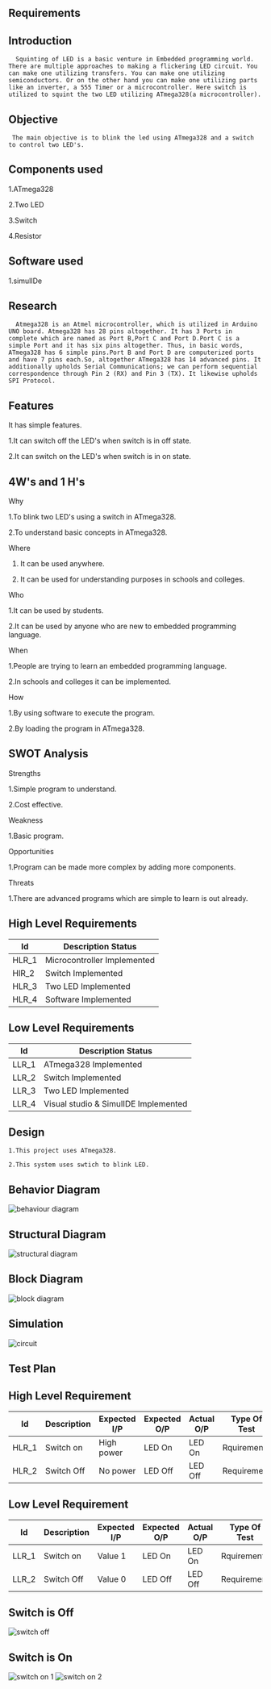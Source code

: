 Requirements
---
Introduction
 -----  
      Squinting of LED is a basic venture in Embedded programming world. There are multiple approaches to making a flickering LED circuit. You can make one utilizing transfers. You can make one utilizing semiconductors. Or on the other hand you can make one utilizing parts like an inverter, a 555 Timer or a microcontroller. Here switch is utilized to squint the two LED utilizing ATmega328(a microcontroller).

Objective
------
     The main objective is to blink the led using ATmega328 and a switch to control two LED's.

Components used
 -----
  1.ATmega328
  
  2.Two LED
  
  3.Switch
  
  4.Resistor

Software used
-----
  1.simulIDe

Research
--------
      Atmega328 is an Atmel microcontroller, which is utilized in Arduino UNO board. Atmega328 has 28 pins altogether. It has 3 Ports in complete which are named as Port B,Port C and Port D.Port C is a simple Port and it has six pins altogether. Thus, in basic words, ATmega328 has 6 simple pins.Port B and Port D are computerized ports and have 7 pins each.So, altogether ATmega328 has 14 advanced pins. It additionally upholds Serial Communications; we can perform sequential correspondence through Pin 2 (RX) and Pin 3 (TX). It likewise upholds SPI Protocol.
 
Features
---------
  It has simple features.
  
  1.It can switch off the LED's when switch is in off state.
  
  2.It can switch on the LED's when switch is in on state.

4W's and 1 H's
---------------
Why

  1.To blink two LED's using a switch in ATmega328.
  
  2.To understand basic concepts in ATmega328.

Where

  1. It can be used anywhere.
  
  2. It can be used for understanding purposes in schools and colleges.

Who
   
   1.It can be used by students.

   2.It can be used by anyone who are new to embedded programming language.

When

  1.People are trying to learn an embedded programming language.

  2.In schools and colleges it can be implemented.

How
  
  1.By using software to execute the program.
  
  2.By loading the program in ATmega328.

SWOT Analysis
-------------
Strengths

  1.Simple program to understand.

  2.Cost effective.

Weakness

  1.Basic program.

Opportunities

  1.Program can be made more complex by adding more components.

Threats

  1.There are advanced programs which are simple to learn is out already.

High Level Requirements
 -------------------------
  | Id	  |  Description	Status |
  | --- | --- |
  | HLR_1 |	Microcontroller	Implemented |
  | HlR_2 |	Switch	Implemented |  
  | HLR_3 | Two LED	Implemented |
  |HLR_4	|Software	Implemented |


Low Level Requirements
------------------------
|Id	| Description	Status |
| --- | --- |
| LLR_1 |	ATmega328	Implemented |
| LLR_2	|Switch	Implemented |
| LLR_3	|Two LED	Implemented |
| LLR_4	|Visual studio & SimulIDE	Implemented |

Design
---
    1.This project uses ATmega328.
    
    2.This system uses swtich to blink LED.
    
Behavior Diagram
---
![behaviour diagram](https://user-images.githubusercontent.com/102243824/164652412-f4cde1df-5c48-4013-9ffb-aa7e98c7d937.png)

Structural Diagram
---
![structural diagram](https://user-images.githubusercontent.com/102243824/164652717-37a593c2-a7ce-4cb3-95e7-2a0e11a24372.png)

Block Diagram
---
![block diagram](https://user-images.githubusercontent.com/102243824/164653288-66ce7aa5-3291-437e-9fe0-fdb5cbca617b.png)

Simulation
---
![circuit](https://user-images.githubusercontent.com/102243824/164655270-bd8a54cb-5fe1-48f9-8688-13780105d4fb.png)

Test Plan 
---
High Level Requirement
----

|Id	| Description | Expected I/P	| Expected O/P | Actual O/P |	Type Of Test |
| --- | --- | --- | ---| --- | --- |
| HLR_1 |  Switch on | High power	| LED On | 	LED On |	Rquirement |
| HLR_2 |	Switch Off |No power | 	LED Off |	LED Off |	Requirement |

Low Level Requirement
---

|Id	| Description | Expected I/P	| Expected O/P | Actual O/P |	Type Of Test |
| --- | --- | --- | ---| --- | --- |
| LLR_1 |  Switch on | Value 1	| LED On | 	LED On |	Rquirement |
| LLR_2 |	Switch Off | Value 0 | 	LED Off |	LED Off |	Requirement |

Switch is Off
---
![switch off](https://user-images.githubusercontent.com/102243824/164673910-105169e4-0503-4dae-89d9-a99651804750.png)

Switch is On 
---
![switch on 1](https://user-images.githubusercontent.com/102243824/164673998-08e4d3de-97de-413c-958a-7ede6ba22998.png)
![switch on 2](https://user-images.githubusercontent.com/102243824/164674028-2efb7c7a-65cc-4a59-9a7d-f47179532929.png)
